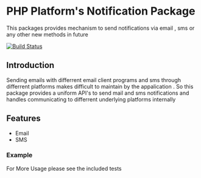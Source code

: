 # PHP Platform's Notification Package
This packages provides mechanism to send notifications via email , sms or any other new methods in future

[![Build Status](https://travis-ci.org/PHPPlatform/notification.svg?branch=master)](https://travis-ci.org/PHPPlatform/notification)

## Introduction
Sending emails with differrent email client programs and sms through differrent platforms makes difficult to maintain by the appalication . So this package provides a uniform API's to send mail and sms notifications and handles communicating to differrent underlying platforms internally
 
## Features
* Email
* SMS

### Example

For More Usage please see the included tests 
